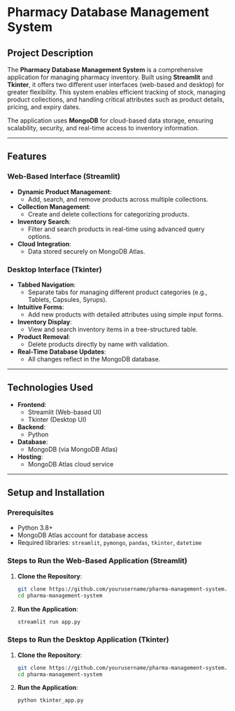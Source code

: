 # **Pharmacy Database Management System**

## **Project Description**
The **Pharmacy Database Management System** is a comprehensive application for managing pharmacy inventory. Built using **Streamlit** and **Tkinter**, it offers two different user interfaces (web-based and desktop) for greater flexibility. This system enables efficient tracking of stock, managing product collections, and handling critical attributes such as product details, pricing, and expiry dates.

The application uses **MongoDB** for cloud-based data storage, ensuring scalability, security, and real-time access to inventory information.

---

## **Features**
### **Web-Based Interface (Streamlit)**
- **Dynamic Product Management**:
  - Add, search, and remove products across multiple collections.
- **Collection Management**:
  - Create and delete collections for categorizing products.
- **Inventory Search**:
  - Filter and search products in real-time using advanced query options.
- **Cloud Integration**:
  - Data stored securely on MongoDB Atlas.

### **Desktop Interface (Tkinter)**
- **Tabbed Navigation**:
  - Separate tabs for managing different product categories (e.g., Tablets, Capsules, Syrups).
- **Intuitive Forms**:
  - Add new products with detailed attributes using simple input forms.
- **Inventory Display**:
  - View and search inventory items in a tree-structured table.
- **Product Removal**:
  - Delete products directly by name with validation.
- **Real-Time Database Updates**:
  - All changes reflect in the MongoDB database.

---

## **Technologies Used**
- **Frontend**:
  - Streamlit (Web-based UI)
  - Tkinter (Desktop UI)
- **Backend**:
  - Python
- **Database**:
  - MongoDB (via MongoDB Atlas)
- **Hosting**:
  - MongoDB Atlas cloud service

---

## **Setup and Installation**

### **Prerequisites**
- Python 3.8+
- MongoDB Atlas account for database access
- Required libraries: `streamlit`, `pymongo`, `pandas`, `tkinter`, `datetime`

### **Steps to Run the Web-Based Application (Streamlit)**
1. **Clone the Repository**:
   ```bash
   git clone https://github.com/yourusername/pharma-management-system.git
   cd pharma-management-system
2. **Run the Application**:
   ```bash
   streamlit run app.py

### **Steps to Run the Desktop Application (Tkinter)**
1. **Clone the Repository**:
   ```bash
   git clone https://github.com/yourusername/pharma-management-system.git
   cd pharma-management-system
2. **Run the Application**:
   ```bash
   python tkinter_app.py
